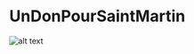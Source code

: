 # UnDonPourSaintMartin

![alt text](https://github.com/tintinposey/UnDonPourSaintMartin/blob/master/preview.png)
